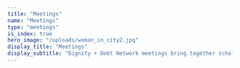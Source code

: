 ```yaml
---
title: "Meetings"
name: "Meetings"
type: "meetings"
is_index: true
hero_image: "/uploads/woman_in_city2.jpg"
display_title: "Meetings"
display_subtitle: "Dignity + Debt Network meetings bring together scholars, practitioners, journalists and other public figures from around the world. These highly interactive panels and open discussions address a wide range of selected topics with the aim of sharing meaningful, data-rich analyses of debt and developing innovative dignity-affirming financial products." 
---
```

